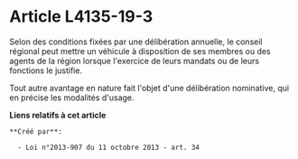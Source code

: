 # Article L4135-19-3

Selon  des conditions fixées par une délibération annuelle, le conseil  régional peut mettre un véhicule à disposition de ses
membres ou des  agents de la région lorsque l'exercice de leurs mandats ou de leurs  fonctions le justifie.

Tout autre avantage en nature fait l'objet d'une délibération nominative, qui en précise les modalités d'usage.

**Liens relatifs à cet article**

	**Créé par**:

	  - Loi n°2013-907 du 11 octobre 2013 - art. 34

